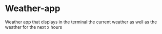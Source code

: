# Weather-app
Weather app that displays in the terminal the current weather as well as the weather for the next x hours
